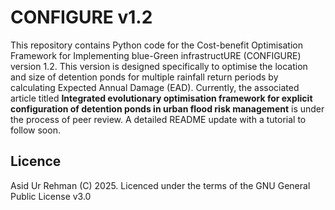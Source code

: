 # CONFIGURE v1.2
This repository contains Python code for the Cost-benefit Optimisation Framework for Implementing blue-Green infrastructURE (CONFIGURE) version 1.2. This version is designed specifically to optimise the location and size of detention ponds for multiple rainfall return periods by calculating Expected Annual Damage (EAD). Currently, the associated article titled **Integrated evolutionary optimisation framework for explicit configuration of detention ponds in urban flood risk management** is under the process of peer review. A detailed README update with a tutorial to follow soon.

## Licence  
Asid Ur Rehman (C) 2025. Licenced under the terms of the GNU General Public License v3.0
